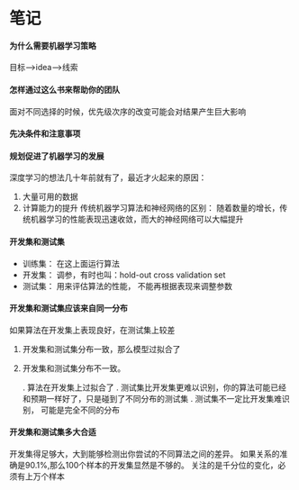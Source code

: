 # 笔记
#### 为什么需要机器学习策略
目标-->idea-->线索

#### 怎样通过这么书来帮助你的团队
面对不同选择的时候，优先级次序的改变可能会对结果产生巨大影响

####  先决条件和注意事项

#### 规划促进了机器学习的发展
深度学习的想法几十年前就有了，最近才火起来的原因： 
1. 大量可用的数据
2. 计算能力的提升
传统机器学习算法和神经网络的区别：
随着数量的增长，传统机器学习的性能表现迅速收敛，而大的神经网络可以大幅提升

#### 开发集和测试集
- 训练集： 在这上面运行算法
- 开发集： 调参，有时也叫：hold-out cross validation set
- 测试集： 用来评估算法的性能， 不能再根据表现来调整参数

#### 开发集和测试集应该来自同一分布
如果算法在开发集上表现良好，在测试集上较差
1. 开发集和测试集分布一致，那么模型过拟合了
2. 开发集和测试集分布不一致。 
    
    . 算法在开发集上过拟合了
    . 测试集比开发集更难以识别，你的算法可能已经和预期一样好了，只是碰到了不同分布的测试集
    . 测试集不一定比开发集难识别， 可能是完全不同的分布
#### 开发集和测试集多大合适
开发集得足够大，大到能够检测出你尝试的不同算法之间的差异。 如果关系的准确是90.1%,那么100个样本的开发集显然是不够的。 关注的是千分位的变化，必须有上万个样本
